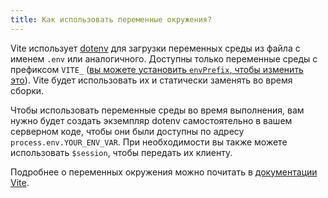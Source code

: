```yaml
---
title: Как использовать переменные окружения?
---
```


Vite использует [dotenv](https://github.com/motdotla/dotenv) для загрузки переменных среды из файла с именем `.env` или аналогичного. Доступны только переменные среды с префиксом `VITE_` ([вы можете установить `envPrefix`, чтобы изменить это](https://vitejs.dev/config/#envprefix)). Vite будет использовать их и статически заменять во время сборки.

Чтобы использовать переменные среды во время выполнения, вам нужно будет создать экземпляр dotenv самостоятельно в вашем серверном коде, чтобы они были доступны по адресу `process.env.YOUR_ENV_VAR`. При необходимости вы также можете использовать `$session`, чтобы передать их клиенту.

Подробнее о переменных окружения можно почитать в [документации Vite](https://vitejs.dev/guide/env-and-mode.html#env-files).